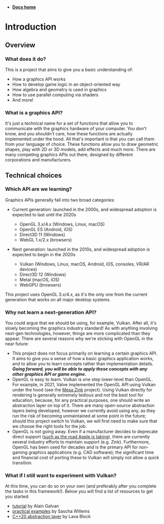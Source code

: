 -   **[Docs home](../home.md)**

# Introduction

## Overview

### What does it do?

This is a project that aims to give you a basic understanding of:

-   How a graphics API works
-   How to develop game logic in an object-oriented way
-   How algebra and geometry is used in graphics
-   How to use parallel computing via shaders
-   And more!


### What is a graphics API?

It's just a technical name for a set of functions that allow you to communicate with the graphics hardware of your computer. You don't know, and you shouldn't care, how these functions are actually implemented under the hood. All that's important is that you can call them from your language of choice. These functions allow you to draw geometric shapes, play with 2D or 3D models, add effects and much more. There are many competing graphics APIs out there, designed by different corporations and manufacturers.


## Technical choices

### Which API are we learning?

Graphics APIs generally fall into two broad categories:

-   Current generation: launched in the 2000s, and widespread adoption is expected to last until the 2020s
    -   OpenGL 3.x/4.x (Windows, Linux, macOS)
    -   OpenGL ES (Android, iOS)
    -   Direct3D 11 (Windows)
    -   WebGL 1.x/2.x (browsers)

-   Next generation: launched in the 2010s, and widespread adoption is expected to begin in the 2020s
    -   Vulkan (Windows, Linux, macOS, Android, iOS, consoles, VR/AR devices)
    -   Direct3D 12 (Windows)
    -   Metal (macOS, iOS)
    -   WebGPU (browsers)

This project uses OpenGL 3.x/4.x, as it's the only one from the current generation that works on all major desktop systems.


### Why not learn a next-generation API?

You could argue that we should be using, for example, Vulkan. After all, it's slowly becoming the graphics industry standard! As with anything involving next-gen technologies, however, things are more complicated than they appear. There are several reasons why we're sticking with OpenGL in the near future:

-   This project does not focus primarily on learning a certain graphics API. It aims to give you a sense of how a basic graphics application works, and to allow you to learn concepts rather than implementation details. ***Going forward, you will be able to apply these concepts with any other graphics API or game engine.***
-   OpenGL is easy to learn. Vulkan is one step lower-level than OpenGL. For example, in 2021, Valve implemented the OpenGL API using Vulkan under the hood (see the [Mesa Zink][ref-zink-article] project). Using Vulkan directly for rendering is generally extremely tedious and not the best tool for education, because, for any practical purposes, one should write an abstraction layer on top of it. There are many open-source abstraction layers being developed, however we currently avoid using any, as they run the risk of becoming unmaintained at some point in the future; should this project switch to Vulkan, we will first need to make sure that we choose the right tools for the job.
-   OpenGL is not going away. Even if a manufacturer decides to deprecate direct support ([such as the road Apple is taking][ref-apple-twitter]), there are currently several industry efforts to maintain support (e.g. Zink). Furthermore, OpenGL has been used for decades and is the primary API for non-gaming graphics applications (e.g. CAD software); the significant time and financial cost of porting these to Vulkan will simply not allow a quick transition.


### What if I still want to experiment with Vulkan?

At this time, you can do so on your own (and preferably after you complete the tasks in this framework!). Below you will find a list of resources to get you started:

- [tutorial](https://github.com/alaingalvan/vulkan-seed) by Alain Galvan
- [practical examples](https://github.com/SaschaWillems/Vulkan) by Sascha Willems
- [C++20 abstraction layer](https://github.com/liblava/liblava) by Lava Block


[ref-zink-article]:         https://www.gamingonlinux.com/2020/11/valve-funds-open-source-developer-to-work-on-zink-the-opengl-on-vulkan-driver
[ref-apple-twitter]:        https://twitter.com/colincornaby/status/1275153748348682240
